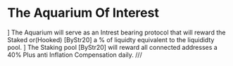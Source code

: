 # The Aquarium Of Interest

]
The Aquarium will serve as an Intrest bearing protocol that will reward the Staked or(Hooked) [ByStr20]  a % of liquidty equivalent to the liquididty pool. 
]
The Staking pool [ByStr20] will reward all connected addresses a 40% Plus anti Inflation Compensation daily.
 /// 
